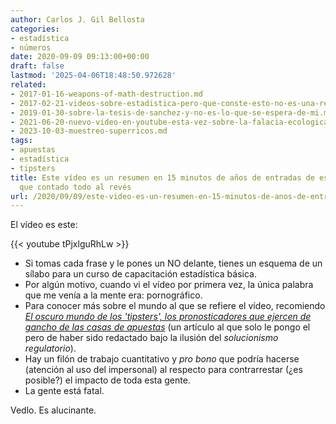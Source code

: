 ```yaml
---
author: Carlos J. Gil Bellosta
categories:
- estadística
- números
date: 2020-09-09 09:13:00+00:00
draft: false
lastmod: '2025-04-06T18:48:50.972628'
related:
- 2017-01-16-weapons-of-math-destruction.md
- 2017-02-21-videos-sobre-estadistica-pero-que-conste-esto-no-es-una-recomendacion.md
- 2019-01-30-sobre-la-tesis-de-sanchez-y-no-es-lo-que-se-espera-de-mi.md
- 2021-06-20-nuevo-video-en-youtube-esta-vez-sobre-la-falacia-ecologica.md
- 2023-10-03-muestreo-superricos.md
tags:
- apuestas
- estadística
- tipsters
title: Este vídeo es un resumen en 15 minutos de años de entradas de este blog, solo
  que contado todo al revés
url: /2020/09/09/este-video-es-un-resumen-en-15-minutos-de-anos-de-entradas-de-este-blog-solo-que-contado-todo-al-reves/
---
```


El vídeo es este:

{{< youtube tPjxlguRhLw >}}

* Si tomas cada frase y le pones un NO delante, tienes un esquema de un sílabo para un curso de capacitación estadística básica.
* Por algún motivo, cuando vi el vídeo por primera vez, la única palabra que me venía a la mente era: pornográfico.
* Para conocer más sobre el mundo al que se refiere el vídeo, recomiendo _[El oscuro mundo de los 'tipsters', los pronosticadores que ejercen de gancho de las casas de apuestas](https://www.eldiario.es/catalunya/oscuro-tipsters-pronosticadores-apuestas-deportivas_1_1081705.html)_ (un artículo al que solo le pongo el pero de haber sido redactado bajo la ilusión del _solucionismo regulatorio_).
* Hay un filón de trabajo cuantitativo y _pro bono_ que podría hacerse (atención al uso del impersonal) al respecto para contrarrestar (¿es posible?) el impacto de toda esta gente.
* La gente está fatal.

Vedlo. Es alucinante.